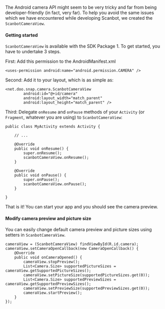 The Android camera API might seem to be very tricky and far from being developer-friendly (in fact, very far). To help you avoid the same issues which we have encountered while developing Scanbot, we created the `ScanbotCameraView`.

#### Getting started

`ScanbotCameraView` is available with the SDK Package 1. To get started, you have to undertake 3 steps.

First: Add this permission to the AndroidManifest.xml

    <uses-permission android:name="android.permission.CAMERA" />

Second: Add it to your layout, which is as simple as:

    <net.doo.snap.camera.ScanbotCameraView
            android:id="@+id/camera"
            android:layout_width="match_parent"
            android:layout_height="match_parent" />

Third: Delegate `onResume` and `onPause` methods of your `Activity` (or `Fragment`, whatever you are using) to `ScanbotCameraView`:

    public class MyActivity extends Activity {

        // ...

        @Override
        public void onResume() {
            super.onResume();
            scanbotCameraView.onResume();
        }

        @Override
        public void onPause() {
            super.onPause();
            scanbotCameraView.onPause();
        }

    }

That is it! You can start your app and you should see the camera preview.

#### Modify camera preview and picture size

You can easily change default camera preview and picture sizes using setters in `ScanbotCameraView`.

    cameraView = (ScanbotCameraView) findViewById(R.id.camera);
    cameraView.setCameraOpenCallback(new CameraOpenCallback() {
        @Override
        public void onCameraOpened() {
            cameraView.stopPreview();
            List<Camera.Size> supportedPictureSizes = cameraView.getSupportedPictureSizes();
            cameraView.setPictureSize(supportedPictureSizes.get(0));
            List<Camera.Size> supportedPreviewSizes = cameraView.getSupportedPreviewSizes();
            cameraView.setPreviewSize(supportedPreviewSizes.get(0));
            cameraView.startPreview();
        }
    });
    